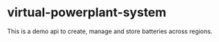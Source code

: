 # virtual-powerplant-system
This is a demo api to create, manage and store batteries across regions.
